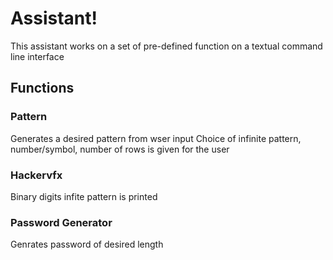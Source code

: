 # Assistant!
This assistant works on a set of pre-defined function on a textual command line interface 
## Functions
### Pattern
Generates a desired pattern from wser input
Choice of infinite pattern, number/symbol, number of rows is given for the user
### Hackervfx
Binary digits infite pattern is printed
### Password Generator
Genrates password of desired length
